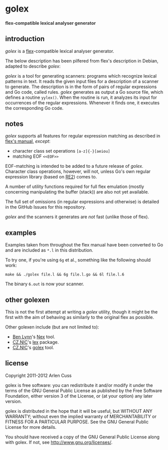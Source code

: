 # golex
#### <span style="color: #333">flex-compatible lexical analyser generator</span>

## introduction

_golex_ is a [flex](http://flex.sourceforge.net)-compatible lexical analyser generator.

The below description has been pilfered from flex's description in Debian, adapted to describe _golex_:

_golex_ is a tool for generating scanners: programs which recognize lexical patterns in text. It reads the given input files for a description of a scanner to generate. The description is in the form of pairs of regular expressions and Go code, called rules. _golex_ generates as output a Go source file, which defines a routine `yylex()`. When the routine is run, it analyzes its input for occurrences of the regular expressions. Whenever it finds one, it executes the corresponding Go code.

## notes

_golex_ supports all features for regular expression matching as described in [flex's manual](http://flex.sourceforge.net/manual/Patterns.html#Patterns), _except_:

 * character class set operations `[a-z]{-}[aeiou]`
 * matching EOF `<<EOF>>`

EOF-matching is intended to be added to a future release of _golex_. Character class operations, however, will not, unless Go's own regular expression library (based on [RE2](http://code.google.com/p/re2/)) comes to.

A number of utility functions required for full flex emulation (mostly concerning manipulating the buffer (stack)) are also not yet available.

The full set of omissions (in regular expressions and otherwise) is detailed in the GitHub Issues for this repository.

_golex_ and the scanners it generates are _not_ fast (unlike those of flex).

## examples

Examples taken from throughout the flex manual have been converted to Go and are included as `*.l` in this distribution.

To try one, if you're using `6g` et al., something like the following should work:

`make && ./golex file.l && 6g file.l.go && 6l file.l.6`

The binary `6.out` is now your scanner.

## other golexen

This is not the first attempt at writing a _golex_ utility, though it might be the first with the aim of behaving as similarly to the original flex as possible.

Other golexen include (but are not limited to):

 * [Ben Lynn](http://cs.stanford.edu/~blynn/)'s [Nex](http://cs.stanford.edu/~blynn/nex/) tool.
 * [CZ.NIC](http://www.nic.cz)'s [lex](git://git.nic.cz/go/lex) package.
 * [CZ.NIC](http://www.nic.cz)'s [golex](git://git.nic.cz/go/golex) tool.

## license

Copyright 2011-2012 Arlen Cuss

golex is free software: you can redistribute it and/or modify it under the terms of the GNU General Public License as published by the Free Software Foundation, either version 3 of the License, or (at your option) any later version.

golex is distributed in the hope that it will be useful, but WITHOUT ANY WARRANTY; without even the implied warranty of MERCHANTABILITY or FITNESS FOR A PARTICULAR PURPOSE.  See the GNU General Public License for more details.

You should have received a copy of the GNU General Public License along with golex.  If not, see http://www.gnu.org/licenses/.

